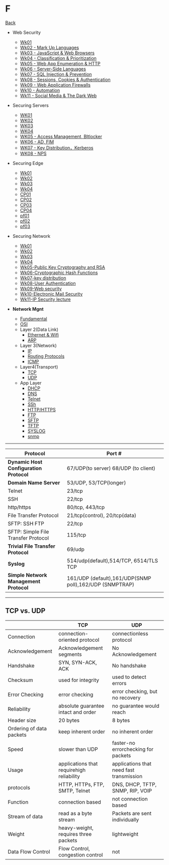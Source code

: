 # F

[Back](../index.md)

- Web Security

  - [Wk01](./web_security/wk01.md)
  - [Wk02 - Mark Up Languages](./web_security/wk02.md)
  - [Wk03 - JavaScript & Web Browsers](./web_security/wk03.md)
  - [Wk04 - Classification & Prioritization](./web_security/wk04.md)
  - [Wk05 - Web App Enumeration & HTTP](./web_security/wk05.md)
  - [Wk06 - Server-Side Languages](./web_security/wk06.md)
  - [Wk07 - SQL Injection & Prevention](./web_security/wk07.md)
  - [Wk08 - Sessions, Cookies & Authentication](./web_security/wk08.md)
  - [Wk09 - Web Application Firewalls](./web_security/wk09.md)
  - [Wk10 - Automation](./web_security/wk10.md)
  - [Wk11 - Social Media & The Dark Web](./web_security/wk11.md)

- Securing Servers

  - [WK01](./securing_servers/wk01.md)
  - [WK02](./securing_servers/wk02.md)
  - [WK03](./securing_servers/wk03.md)
  - [WK04](./securing_servers/wk04.md)
  - [WK05 - Access Management, BItlocker](./securing_servers/wk05.md)
  - [WK06 - AD, FIM](./securing_servers/wk06.md)
  - [WK07 - Key Distribution，Kerberos](./securing_servers/wk07.md)
  - [WK08 - NPS](./securing_servers/wk08.md)

- Securing Edge

  - [Wk01](./securing_edge/wk01.md)
  - [Wk02](./securing_edge/wk02.md)
  - [Wk03](./securing_edge/wk03.md)
  - [Wk04](./securing_edge/wk04.md)
  - [CP01](./securing_edge/wk05.md)
  - [CP02](./securing_edge/wk06.md)
  - [CP03](./securing_edge/wk07.md)
  - [CP04](./securing_edge/wk08.md)
  - [pf01](./securing_edge/pf01.md)
  - [pf02](./securing_edge/pf02.md)
  - [pf03](./securing_edge/pf03.md)

- Securing Network

  - [Wk01](./securing_network/wk01.md)
  - [Wk02](./securing_network/wk02.md)
  - [Wk03](./securing_network/wk03.md)
  - [Wk04](./securing_network/wk04.md)
  - [Wk05-Public Key Cryptography and RSA](./securing_network/wk05.md)
  - [Wk06-Cryptographic Hash Functions](./securing_network/wk06.md)
  - [Wk07-key distribution](./securing_network/wk07.md)
  - [Wk08-User Authentication](./securing_network/wk08.md)
  - [Wk09-Web security](./securing_network/wk09.md)
  - [Wk10-Electronic Mail Security](./securing_network/wk10.md)
  - [Wk11-IP Security lecture](./securing_network/wk11.md)

- **Network Mgnt**
  - [Fundamental](./network_mgnt/fun.md)
  - [OSI](./network_mgnt/osi.md)
  - Layer 2(Data Link)
    - [Ethernet & Wifi](./network_mgnt/layer2/ethernet&wifi.md)
    - [ARP](./network_mgnt/layer2/arp.md)
  - Layer 3(Network)
    - [IP](./network_mgnt/layer3/ip.md)
    - [Routing Protocols](./network_mgnt/layer3/routing.md)
    - [ICMP](./network_mgnt/layer3/icmp.md)
  - Layer4(Transport)
    - [TCP](./network_mgnt/layer4/tcp.md)
    - [UDP](./network_mgnt/layer4/udp.md)
  - App Layer
    - [DHCP](./network_mgnt/app_layer/dhcp.md)
    - [DNS](./network_mgnt/app_layer/dns.md)
    - [Telnet](./network_mgnt/app_layer/telnet.md)
    - [SSh](./network_mgnt/app_layer/ssh.md)
    - [HTTP/HTTPS](./network_mgnt/app_layer/http&https.md)
    - [FTP](./network_mgnt/app_layer/ftp.md)
    - [SFTP](./network_mgnt/app_layer/SFTP.md)
    - [TFTP](./network_mgnt/app_layer/TFTP.md)
    - [SYSLOG](./network_mgnt/app_layer/syslog.md)
    - [snmp](./network_mgnt/app_layer/snmp.md)

---

| Protocol                                | Port #                                                  |
| --------------------------------------- | ------------------------------------------------------- |
| **Dynamic Host Configuration Protocol** | 67/UDP(to server) 68/UDP (to client)                    |
| **Domain Name Server**                  | 53/UDP, 53/TCP(longer)                                  |
| Telnet                                  | 23/tcp                                                  |
| SSH                                     | 22/tcp                                                  |
| http/https                              | 80/tcp, 443/tcp                                         |
| File Transfer Protocol                  | 21/tcp(control), 20/tcp(data)                           |
| SFTP: SSH FTP                           | 22/tcp                                                  |
| SFTP: Simple File Transfer Protocol     | 115/tcp                                                 |
| **Trivial File Transfer Protocol**      | 69/udp                                                  |
| **Syslog**                              | 514/udp(default),514/TCP, 6514/TLS TCP                  |
| **Simple Network Management Protocol**  | 161/UDP (default),161/UDP(SNMP poll),162/UDP (SNMPTRAP) |

---

## TCP vs. UDP

|                          | TCP                                       | UDP                                      |
| ------------------------ | ----------------------------------------- | ---------------------------------------- |
| Connection               | connection-oriented protocol              | connectionless protocol                  |
| Acknowledgement          | Acknowledgement segments                  | No Acknowledgement                       |
| Handshake                | SYN, SYN-ACK, ACK                         | No handshake                             |
| Checksum                 | used for integrity                        | used to detect errors                    |
| Error Checking           | error checking                            | error checking, but no recovery          |
| Reliability              | absolute guarantee intact and order       | no guarantee would reach                 |
| Header size              | 20 bytes                                  | 8 bytes                                  |
| Ordering of data packets | keep inherent order                       | no inherent order                        |
| Speed                    | slower than UDP                           | faster-no errorchecking for packets      |
| Usage                    | applications that requirehigh reliability | applications that need fast transmission |
| protocols                | HTTP, HTTPs, FTP, SMTP, Telnet            | DNS, DHCP, TFTP, SNMP, RIP, VOIP         |
| Function                 | connection based                          | not connection based                     |
| Stream of data           | read as a byte stream                     | Packets are sent individually            |
| Weight                   | heavy-weight, requires three packets      | lightweight                              |
| Data Flow Control        | Flow Control, congestion control          | not                                      |
